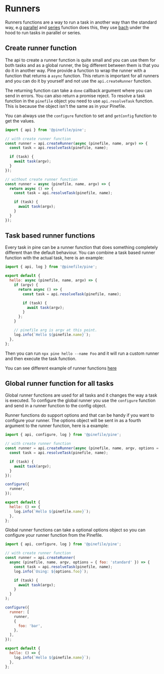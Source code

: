 # Runners

Runners functions are a way to run a task in another way than the standard way, e.g [parallel](../functions/parallel.md) and [series](../functions/series.md) function does this, they use [bach](https://www.npmjs.com/package/bach) under the hood to run tasks in parallel or series.

## Create runner function

The api to create a runner function is quite small and you can use them for both tasks and as a global runner, the big different between them is that you do it in another way. Pine provide a function to wrap the runner with a function that returns a `async` function. This return is important for all runners and you can do it by yourself and not use the `api.createRunner` function.

The returning function can take a `done` callback argument where you can send in errors. You can also return a promise reject. To resolve a task function in the `pinefile` object you need to use `api.resolveTask` function. This is because the object isn't the same as in your Pinefile.

You can always use the `configure` function to set and `getConfig` function to get the values.

```js
import { api } from '@pinefile/pine';

// with create runner function
const runner = api.createRunner(async (pinefile, name, argv) => {
  const task = api.resolveTask(pinefile, name);

  if (task) {
    await task(argv);
  }
});

// without create runner function
const runner = async (pinefile, name, argv) => {
  return async () => {
    const task = api.resolveTask(pinefile, name);

    if (task) {
      await task(argv);
    }
  }
});
```

## Task based runner functions

Every task in pine can be a runner function that does something completely different than the default behaviour. You can combine a task based runner function with the actual task, here is an example:

```js
import { api, log } from '@pinefile/pine';

export default {
  hello: async (pinefile, name, argv) => {
    if (argv) {
      return async () => {
        const task = api.resolveTask(pinefile, name);

        if (task) {
          await task(argv);
        }
      };
    }

    // pinefile arg is argv at this point.
    log.info(`Hello ${pinefile.name}`);
  },
};
```

Then you can run `npx pine hello --name Foo` and it will run a custom runner and then execute the task function.

You can see different example of runner functions [here](https://github.com/pinefile/pine/blob/master/packages/pine/test/fixtures/pinefile.runner.js)

## Global runner function for all tasks

Global runner functions are used for all tasks and it changes the way a task is executed. To configure the global runner you use the `configure` function and send in a runner function to the config object.

Runner functions do support options and that can be handy if you want to configure your runner. The options object will be sent in as a fourth argument to the runner function, here is a example:

```js
import { api, configure, log } from '@pinefile/pine';

// with create runner function
const runner = api.createRunner(async (pinefile, name, argv, options = {}) => {
  const task = api.resolveTask(pinefile, name);

  if (task) {
    await task(argv);
  }
});

configure({
  runner,
});

export default {
  hello: () => {
    log.info(`Hello ${pinefile.name}`);
  },
};
```

Global runner functions can take a optional options object so you can configure your runner function from the Pinefile.

```js
import { api, configure, log } from '@pinefile/pine';

// with create runner function
const runner = api.createRunner(
  async (pinefile, name, argv, options = { foo: 'standard' }) => {
    const task = api.resolveTask(pinefile, name);
    log.info(`Using: ${options.foo}`);

    if (task) {
      await task(argv);
    }
  }
);

configure({
  runner: [
    runner,
    {
      foo: 'bar',
    },
  ],
});

export default {
  hello: () => {
    log.info(`Hello ${pinefile.name}`);
  },
};
```
